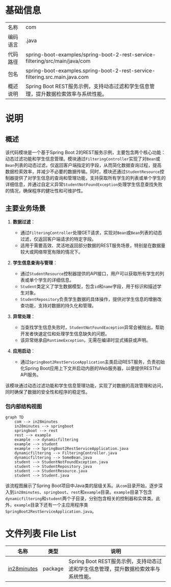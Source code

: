 # 基础信息

|      |      |
|------|------|
| 名称 | com |
| 编码语言 | .java |
| 代码路径 | spring-boot-examples/spring-boot-2-rest-service-filtering/src/main/java/com |
| 包名 | spring-boot-examples.spring-boot-2-rest-service-filtering.src.main.java.com |
| 概述说明 | Spring Boot REST服务示例，支持动态过滤和学生信息管理，提升数据检索效率与系统性能。 |

# 说明

## 概述
该代码模块是一个基于Spring Boot 2的REST服务示例，主要包含两个核心功能：动态过滤功能和学生信息管理。模块通过`FilteringController`实现了对`Bean`或`Bean`列表的动态过滤，仅返回客户端指定的字段，从而简化数据查询过程，提高数据检索效率，并减少不必要的数据传输。同时，模块还通过`StudentResource`控制器提供了对学生信息的查询和管理功能，支持获取所有学生的列表或单个学生的详细信息，并通过自定义异常`StudentNotFoundException`处理学生信息查找失败的情况，确保程序的健壮性和可维护性。

## 主要业务场景
1. **数据过滤**：
   - 通过`FilteringController`处理GET请求，实现对`Bean`或`Bean`列表的动态过滤，仅返回客户端请求的特定字段。
   - 适用于需要高效、灵活地返回部分数据的REST服务场景，特别是在数据量较大或网络带宽有限的情况下。

2. **学生信息查询与管理**：
   - 通过`StudentResource`控制器提供的API接口，用户可以获取所有学生的列表或单个学生的详细信息。
   - `Student`类定义了学生数据模型，包含`id`和`name`字段，用于标识和描述学生对象。
   - `StudentRepository`负责学生数据的具体操作，提供对学生信息的增删改查功能，支持对数据的持久化和管理。

3. **异常处理**：
   - 当查找学生信息失败时，`StudentNotFoundException`异常会被抛出，帮助开发者快速定位和处理学生信息缺失的问题。
   - 该异常继承自`RuntimeException`，无需在编译时显式捕获或声明。

4. **应用启动**：
   - 通过`SpringBoot2RestServiceApplication`主类启动REST服务，负责初始化Spring Boot应用上下文并启动内嵌的Web服务器，以便提供RESTful API服务。

该模块通过动态过滤功能和学生信息管理功能，实现了对数据的高效管理和访问，同时确保了数据的安全性和程序的稳定性。


### 包内部结构视图

```mermaid
graph TD
    com --> in28minutes
    in28minutes --> springboot
    springboot --> rest
    rest --> example
    example --> dynamicfiltering
    example --> student
    example --> SpringBoot2RestServiceApplication.java
    dynamicfiltering --> FilteringController.java
    dynamicfiltering --> SomeBean.java
    student --> StudentNotFoundException.java
    student --> StudentRepository.java
    student --> StudentResource.java
    student --> Student.java
```

该流程图展示了Spring Boot项目中Java类的层级关系。从`com`目录开始，逐步深入到`in28minutes`、`springboot`、`rest`和`example`目录。`example`目录下包含`dynamicfiltering`和`student`两个子目录，分别包含相关的控制器和实体类。此外，`example`目录下还有一个主应用程序类`SpringBoot2RestServiceApplication.java`。

# 文件列表 File List

| 名称   | 类型  | 说明 |
|-------|------|-------------|
| [in28minutes](in28minutes/_module.md) | package | Spring Boot REST服务示例，支持动态过滤和学生信息管理，提升数据检索效率与系统性能。 |


